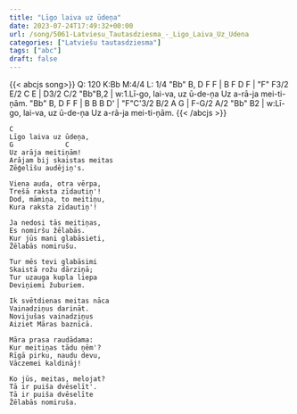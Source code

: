 ```yaml
---
title: "Līgo laiva uz ūdeņa"
date: 2023-07-24T17:49:32+00:00
url: /song/5061-Latviesu_Tautasdziesma_-_Ligo_Laiva_Uz_Udena
categories: ["Latviešu tautasdziesma"]
tags: ["abc"]
draft: false
---
```

{{< abcjs song>}}
Q: 120
K:Bb
M:4/4
L: 1/4
"Bb" B, D F F | B F D F | "F" F3/2 E/2 C E | D3/2 C/2 "Bb"B,2 | 
w:1.Lī-go, lai-va, uz ū-de-ņa Uz a-rā-ja mei-ti-ņām.
"Bb" B, D F F | B B B D' | "F"C'3/2 B/2 A G | F-G/2 A/2 "Bb" B2 | 
w:Lī-go, lai-va, uz ū-de-ņa Uz a-rā-ja mei-ti-ņām.
{{< /abcjs >}}
```text
C
Līgo laiva uz ūdeņa,
G             C
Uz arāja meitiņām!
Arājam bij skaistas meitas
Zēģelīšu audējiņ's.

Viena auda, otra vērpa,
Trešā raksta zīdautiņ'!
Dod, māmiņa, to meitiņu, 
Kura raksta zīdautiņ'!

Ja nedosi tās meitiņas,
Es nomiršu žēlabās.
Kur jūs mani glabāsieti,
Žēlabās nomirušu.

Tur mēs tevi glabāsimi
Skaistā rožu dārziņā;
Tur uzauga kupla liepa
Deviņiemi žuburiem.

Ik svētdienas meitas nāca
Vainadziņus darināt.
Novijušas vainadziņus
Aiziet Māras baznīcā.

Māra prasa raudādama:
Kur meitiņas tādu ņēm'?
Rīgā pirku, naudu devu,
Vāczemei kaldināj!

Ko jūs, meitas, melojat?
Tā ir puiša dvēselīt'.
Tā ir puiša dvēselīte
Žēlabās nomiruša.
```